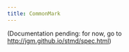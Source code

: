 ```yaml
---
title: CommonMark
---
```


(Documentation pending: for now, go to <http://jgm.github.io/stmd/spec.html>)
